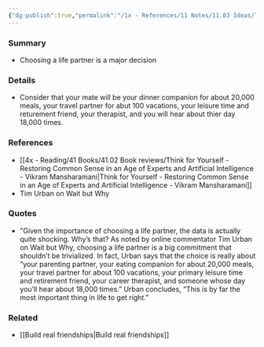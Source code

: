 ```yaml
---
{"dg-publish":true,"permalink":"/1x - References/11 Notes/11.03 Ideas/The importance of choosing a life partner/","title":"The importance of choosing a life partner","created":"2023-03-06T06:45:33.000+03:00","updated":"2024-02-14T20:18:22.120+03:00"}
---
```



### Summary
- Choosing a life partner is a major decision

### Details
- Consider that your mate will be your dinner companion for about 20,000 meals, your travel partner for abut 100 vacations, your leisure time and returement friend, your therapist, and you will hear about thier day 18,000 times.

### References
- [[4x - Reading/41 Books/41.02 Book reviews/Think for Yourself - Restoring Common Sense in an Age of Experts and Artificial Intelligence - Vikram Mansharamani\|Think for Yourself - Restoring Common Sense in an Age of Experts and Artificial Intelligence - Vikram Mansharamani]]
- Tim Urban on Wait but Why

### Quotes
- "Given the importance of choosing a life partner, the data is actually quite shocking. Why’s that? As noted by online commentator Tim Urban on Wait but Why, choosing a life partner is a big commitment that shouldn’t be trivialized. In fact, Urban says that the choice is really about “your parenting partner, your eating companion for about 20,000 meals, your travel partner for about 100 vacations, your primary leisure time and retirement friend, your career therapist, and someone whose day you’ll hear about 18,000 times.” Urban concludes, “This is by far the most important thing in life to get right.”

### Related
- [[Build real friendships\|Build real friendships]]